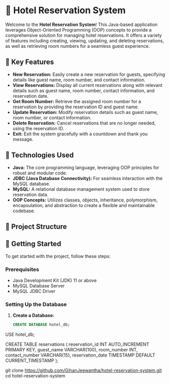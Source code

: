 # 🏨 Hotel Reservation System

Welcome to the **Hotel Reservation System**! This Java-based application leverages Object-Oriented Programming (OOP) concepts to provide a comprehensive solution for managing hotel reservations. It offers a variety of features including creating, viewing, updating, and deleting reservations, as well as retrieving room numbers for a seamless guest experience.

## 🌟 Key Features

- **New Reservation:** Easily create a new reservation for guests, specifying details like guest name, room number, and contact information.
- **View Reservations:** Display all current reservations along with relevant details such as guest name, room number, contact information, and reservation date.
- **Get Room Number:** Retrieve the assigned room number for a reservation by providing the reservation ID and guest name.
- **Update Reservation:** Modify reservation details such as guest name, room number, or contact information.
- **Delete Reservation:** Cancel reservations that are no longer needed, using the reservation ID.
- **Exit:** Exit the system gracefully with a countdown and thank you message.

## 🚀 Technologies Used

- **Java:** The core programming language, leveraging OOP principles for robust and modular code.
- **JDBC (Java Database Connectivity):** For seamless interaction with the MySQL database.
- **MySQL:** A relational database management system used to store reservation data.
- **OOP Concepts:** Utilizes classes, objects, inheritance, polymorphism, encapsulation, and abstraction to create a flexible and maintainable codebase.

## 📂 Project Structure


## 📖 Getting Started

To get started with the project, follow these steps:

### Prerequisites

- Java Development Kit (JDK) 11 or above
- MySQL Database Server
- MySQL JDBC Driver

### Setting Up the Database

1. **Create a Database:**
   ```sql
   CREATE DATABASE hotel_db;
USE hotel_db;

CREATE TABLE reservations (
   reservation_id INT AUTO_INCREMENT PRIMARY KEY,
   guest_name VARCHAR(100),
   room_number INT,
   contact_number VARCHAR(15),
   reservation_date TIMESTAMP DEFAULT CURRENT_TIMESTAMP
);

git clone https://github.com/GihanJeewantha/hotel-reservation-system.git
cd hotel-reservation-system

